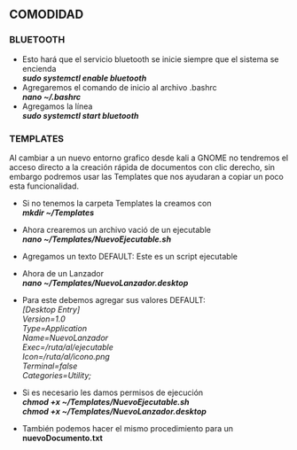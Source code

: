 ## COMODIDAD

### BLUETOOTH

- Esto hará que el servicio bluetooth se inicie siempre que el sistema se encienda  
    **_sudo systemctl enable bluetooth_**
- Agregaremos el comando de inicio al archivo .bashrc  
    **_nano ~/.bashrc_**
- Agregamos la línea  
    **_sudo systemctl start bluetooth_**

### TEMPLATES

Al cambiar a un nuevo entorno grafico desde kali a GNOME no tendremos el acceso directo a la creación rápida de documentos con clic derecho, sin embargo podremos usar las Templates que nos ayudaran a copiar un poco esta funcionalidad.

- Si no tenemos la carpeta Templates la creamos con  
    **_mkdir ~/Templates_**
- Ahora crearemos un archivo vació de un ejecutable  
    **_nano ~/Templates/NuevoEjecutable.sh_**
- Agregamos un texto DEFAULT: Este es un script ejecutable
- Ahora de un Lanzador  
    **_nano ~/Templates/NuevoLanzador.desktop_**
- Para este debemos agregar sus valores DEFAULT:  
    _\[Desktop Entry\]_  
    _Version=1.0_  
    _Type=Application_  
    _Name=NuevoLanzador_  
    _Exec=/ruta/al/ejecutable_  
    _Icon=/ruta/al/icono.png_  
    _Terminal=false_  
    _Categories=Utility;_  

- Si es necesario les damos permisos de ejecución  
    **_chmod +x ~/Templates/NuevoEjecutable.sh  
    chmod +x ~/Templates/NuevoLanzador.desktop_**
- También podemos hacer el mismo procedimiento para un **nuevoDocumento.txt**
